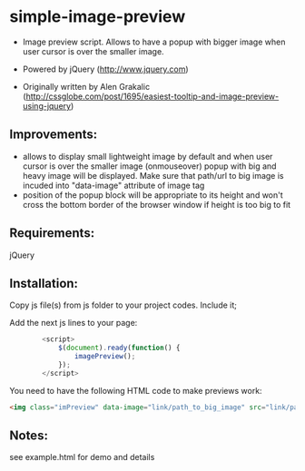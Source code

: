 simple-image-preview
=======================

 * Image preview script. Allows to have a popup with bigger image when user cursor is over the smaller image. 
 
 * Powered by jQuery (http://www.jquery.com)
 * Originally written by Alen Grakalic (http://cssglobe.com/post/1695/easiest-tooltip-and-image-preview-using-jquery)

Improvements:
-------------

 - allows to display small lightweight image by default and when user cursor is over the smaller image (onmouseover) popup with big and heavy image will be displayed. 
Make sure that path/url to big image is incuded into "data-image" attribute of image tag
 - position of the popup block will be appropriate to its height and won't cross the bottom border of the browser window if height is too big to fit

Requirements:
-------------

jQuery

Installation:
-------------

Copy js file(s) from js folder to your project codes. Include it;

Add the next js lines to your page:
```js
        <script>
            $(document).ready(function() {
                imagePreview();
            });
        </script>
````
You need to have the following HTML code to make previews work:
```html
<img class="imPreview" data-image="link/path_to_big_image" src="link/path_to_small_image" alt="mini-image" width="150" />
````

Notes:
-------------

see 	example.html for demo and details
